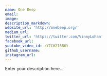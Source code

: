 ```yaml
---
name: One Beep
email:
image:
description_markdown:
website_url: 'http://onebeep.org/'
medium_url:
twitter_url: 'https://twitter.com/VinnyLohan'
facebook_url:
youtube_video_id: zYICH2IBB6Y
github_username:
instagram_url:
---
```


Enter your description here...
